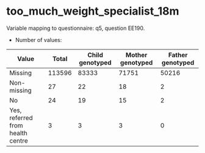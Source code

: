 # too_much_weight_specialist_18m
Variable mapping to questionnaire: q5, question EE190.
- Number of values:

| Value | Total | Child genotyped | Mother genotyped | Father genotyped |
| ----- | ----- | --------------- | ---------------- | ---------------- |
| Missing | 113596 | 83333 | 71751 | 50216 |
| Non-missing | 27 | 22 | 18 | 2 |
| No | 24 | 19 | 15 |2 |
| Yes, referred from health centre | 3 | 3 | 3 |0 |




